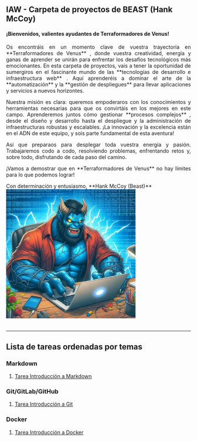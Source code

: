 ## IAW - Carpeta de proyectos de BEAST (Hank McCoy)

#### ¡Bienvenidos, valientes ayudantes de Terraformadores de Venus!
<p style="text-align:justify">
Os encontráis en un momento clave de vuestra trayectoria en  **Terraformadores de Venus** , donde vuestra creatividad, energía y ganas de aprender se unirán para enfrentar los desafíos tecnológicos más emocionantes. En esta carpeta de proyectos, vais a tener la oportunidad de sumergiros en el fascinante mundo de las  **tecnologías de desarrollo e infraestructura web** . Aquí aprenderéis a dominar el arte de la **automatización** y la **gestión de despliegues** para llevar aplicaciones y servicios a nuevos horizontes.
</p>
<p style="text-align:justify">
Nuestra misión es clara: queremos empoderaros con los conocimientos y herramientas necesarias para que os convirtáis en los mejores en este campo. Aprenderemos juntos cómo gestionar  **procesos complejos** , desde el diseño y desarrollo hasta el despliegue y la administración de infraestructuras robustas y escalables. ¡La innovación y la excelencia están en el ADN de este equipo, y sois parte fundamental de esta aventura!
</p>
<p style="text-align:justify">
Así que preparaos para desplegar toda vuestra energía y pasión. Trabajaremos codo a codo, resolviendo problemas, enfrentando retos y, sobre todo, disfrutando de cada paso del camino.
</p>
<p style="text-align:justify">
¡Vamos a demostrar que en **Terraformadores de Venus** no hay límites para lo que podemos lograr!
</p>
Con determinación y entusiasmo,
**Hank McCoy (Beast)**


<img src="./img/beast.jpg" alt="Beast" width="70%"/>
<br>
<br>

---
## Lista de tareas ordenadas por temas
### Markdown
1. [Tarea Introducción a Markdown](./Markdown/Tarea1.md)

### Git/GitLab/GitHub
1. [Tarea Introducción a Git](./Git/Tarea1.md)

### Docker
1. [Tarea Introducción a Docker](./Docker/Tarea1Docker.md)